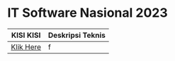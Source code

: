 # IT Software Nasional 2023
| KISI KISI | Deskripsi Teknis |
|---|---|
| [Klik Here](https://github.com/BloodLetters/CatatanLKS/blob/main/pfd-content/IT%20Software%20Solution%20for%20Business%20Deskripsi%20Teknis.-1.pdf) | f |

